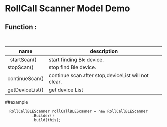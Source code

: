 # RollCall Scanner Model Demo


## Function :
<br>

|       name       |       description         |
|    -----------   |    -------------------    |
|   startScan()   |  start finding Ble device.|
|     stopScan()    |  stop find Ble device.    |
|    continueScan() |  continue scan after stop,deviceList will not clear.|
|   getDeviceList() |  get device List         |



##example

      RollCallBLEScanner rollCallBLEScanner = new RollCallBLEScanner
                .Builder()
                .build(this);
                
                
                
